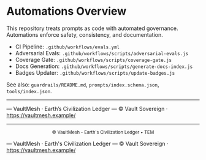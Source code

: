 # Automations Overview

This repository treats prompts as code with automated governance. Automations enforce safety, consistency, and documentation.

- CI Pipeline: `.github/workflows/evals.yml`
- Adversarial Evals: `.github/workflows/scripts/adversarial-evals.js`
- Coverage Gate: `.github/workflows/scripts/coverage-gate.js`
- Docs Generation: `.github/workflows/scripts/generate-docs-index.js`
- Badges Updater: `.github/workflows/scripts/update-badges.js`

See also: `guardrails/README.md`, `prompts/index.schema.json`, `tools/index.json`.

______________________________________________________________________

— VaultMesh · Earth’s Civilization Ledger —
© Vault Sovereign · <https://vaultmesh.example/>

______________________________________________________________________

<p align="center"><sub>© VaultMesh - Earth's Civilization Ledger • TEM</sub></p>

— VaultMesh · Earth's Civilization Ledger —
© Vault Sovereign · <https://vaultmesh.example/>
